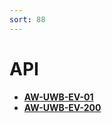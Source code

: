 ```yaml
---
sort: 88
---
```


# API 

* **[AW-UWB-EV-01](https://deepwise888.github.io/AIWiSeDoc/API/AW-UWB-EV-01.html)**
* **[AW-UWB-EV-200](https://deepwise888.github.io/AIWiSeDoc/API/AW-UWB-EV-200.html)**
